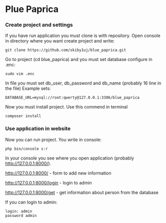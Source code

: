# Plue Paprica

### Create project and settings

If you have run application you must clone is with repository. 
Open console in directory where you want create project and write:

    git clone https://github.com/skiby1uj/blue_paprica.git

Go to project (cd blue_paprica) and you must set database configure in .enc:

    sudo vim .enc
    
In file you must set db_user, db_password and db_name (probably 16 line in the file)
Example sets:

    DATABASE_URL=mysql://root:qwerty@127.0.0.1:3306/blue_paprica
    
Now you must install project. Use this commend in terminal

    composer install
    
### Use application in website

Now you can run project. You write in console:

    php bin/console s:r

In your console you see where you open application (probably http://127.0.0.1:8000/).

http://127.0.0.1:8000/ - form to add new information

http://127.0.0.1:8000/login - login to admin

http://127.0.0.1:8000/get - get information about person from the database

If you can login to admin:
    
    login: admin
    password admin
